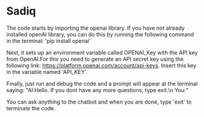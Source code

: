 # Sadiq

The code starts by importing the openai library. If you have not already installed openAI library, you can do this by running the following command in the terminal: 'pip install openai'

Next, it sets up an environment variable called OPENAI_Key with the API key from OpenAI.For this you need to generate an API secret key using the following link: https://platform.openai.com/account/api-keys. Insert this key in the variable named 'API_KEY'.

Finally, just run and debug the code and a prompt will appear at the terminal saying: "AI:Hello. If you dont have any more questions, type exit.\n You:"

You can ask anything to the chatbot and when you are done, type 'exit' to terminate the code.
